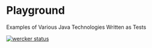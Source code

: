# Playground
Examples of Various Java Technologies Written as Tests

[![wercker status](https://app.wercker.com/status/d12a8395835ec1c939afdbbc665631ef/s/master "wercker status")](https://app.wercker.com/project/byKey/d12a8395835ec1c939afdbbc665631ef)
